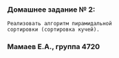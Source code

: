 ### Домашнее задание № 2:


``` 
Реализовать алгоритм пирамидальной 
сортировки (сортировка кучей).
```

### Мамаев Е.А., группа 4720
